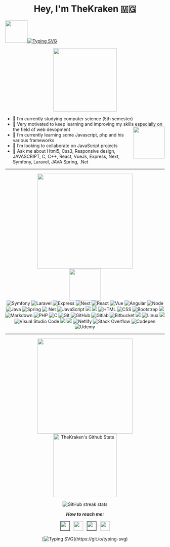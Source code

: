 <div align="center">
	<h1>Hey, I'm TheKraken 🇲🇬</h1>
</div>

<p>

<img src="./assets/pacman.svg" width="70">[![Typing SVG](https://readme-typing-svg.herokuapp.com?color=%23525252&size=12&center=true&lines=Computer+Science+Student;Web+developper;Always+learning+something+new)](https://git.io/typing-svg)
</p>

<div align="center"><img src="assets/about.svg" width="200px"></div>

- 🔭 I’m currently studying computer science (5th semester)
- 💪 Very motivated to keep learning and improving my skills especially on the field of web devopment
<span><img src="assets/img.jpeg" align="right" width="100"></span>
- 🌱 I’m currently learning some Javascript, php and his various frameworks
- 👯 I’m looking to collaborate on JavaScript projects
- 💬 Ask me about Html5, Css3, Responsive design, JAVASCRIPT, C, C++, React, VueJs, Express, Next, Symfony, Laravel, JAVA Spring, .Net 

---

<div align="center"><img src="assets/langs.svg" width="300px"></div>
<div align="center"> 
	<img src="assets/mignon.png" width="100"> <br>
    <img alt="Symfony" src="https://img.shields.io/badge/Symfony%20-0D1117.svg?style=flat&logo=symfony&logoColor=F7DF1E">
    <img alt="Laravel" src="https://img.shields.io/badge/Laravel%20-0D1117.svg?style=flat&logo=laravel&logoColor=F7DF1E">
    <img alt="Express" src="https://img.shields.io/badge/Express.js-0D1117.svg?style=flat&logo=express&logoColor=F7DF1E">
    <img alt="Next" src="https://img.shields.io/badge/Next.js-0D1117.svg?style=flat&logo=next.js&logoColor=F7DF1E">
    <img alt="React" src="https://img.shields.io/badge/React-0D1117.svg?style=flat&logo=react&logoColor=F7DF1E">
    <img alt="Vue" src="https://img.shields.io/badge/Vue.js-0D1117.svg?style=flat&logo=vue.js&logoColor=F7DF1E">
    <img alt="Angular" src="https://img.shields.io/badge/Angular-0D1117.svg?style=flat&logo=angular&logoColor=F7DF1E">
    <img alt="Node" src="https://img.shields.io/badge/Node.js-0D1117.svg?style=flat&logo=node.js&logoColor=F7DF1E">
    <img alt="Java" src="https://img.shields.io/badge/Java-0D1117.svg?style=flat&logo=java&logoColor=F7DF1E">
    <img alt="Spring" src="https://img.shields.io/badge/Spring-0D1117.svg?style=flat&logo=spring&logoColor=F7DF1E">
    <img alt=".Net" src="https://img.shields.io/badge/.NET-0D1117.svg?style=flat&logo=.net&logoColor=F7DF1E">
	<img alt="JavaScript" src="https://img.shields.io/badge/JavaScript%20-0D1117.svg?style=flat&logo=javascript&logoColor=F7DF1E"> 
    <img src="https://img.shields.io/badge/jQuery-0D1117?style=flat&logo=jquery&logoColor=F7DF1E" /> 
    <img src="https://img.shields.io/badge/Vue.js-0D1117?style=flat&logo=vue.js&logoColor=F7DF1E" />  
    <img alt="HTML" src="https://img.shields.io/badge/HTML5%20-0D1117.svg?style=flat&logo=html5&logoColor=F7DF1E"> 
    <img alt="CSS" src="https://img.shields.io/badge/CSS3%20-0D1117.svg?style=flat&logo=css3&logoColor=F7DF1E">
	<img alt="Bootstrap" src="https://img.shields.io/badge/Bootstrap-0D1117.svg?style=flat&logo=bootstrap&logoColor=F7DF1E"/> 
	<img src="https://img.shields.io/badge/Tailwind-0D1117.svg?style=flat&logo=tailwind-css&logoColor=F7DF1E"> 
	<img alt="Markdown" src="https://img.shields.io/badge/Markdown-0D1117?style=flate&logo=markdown&logoColor=F7DF1E"> 
    <img alt="PHP" src="https://img.shields.io/badge/PHP-0D1117.svg?style=flat&logo=php&logoColor=F7DF1E"/> 
    <img alt="C" src="https://img.shields.io/badge/C%20-0D1117.svg?style=flat&logo=c&logoColor=F7DF1E"> 
	<img alt="Git" src="https://img.shields.io/badge/Git%20-0D1117.svg?style=flat&logo=git&logoColor=F7DF1E"> 
	<img alt="GitHub" src="https://img.shields.io/badge/GitHub%20-0D1117.svg?style=flat&logo=github&logoColor=F7DF1E"> 
    <img  alt="Gitlab"  src="https://img.shields.io/badge/GitLab-0D1117.svg?style=flat&logo=gitlab&logoColor=F7DF1E"/>
 	<img  alt="Bitbucket"  src="https://img.shields.io/badge/Bitbucket-0D1117.svg?style=flat&logo=bitbucket&logoColor=F7DF1E"/>
	<img src="https://img.shields.io/badge/Bash%20-0D1117.svg?style=flat&logo=gnu-bash&logoColor=F7DF1E">  
	<img alt="Linux" src="https://img.shields.io/badge/Linux-0D1117?style=flat&logo=linux&logoColor=F7DF1E"> 
	<img src="https://img.shields.io/badge/Sublime%20Text-0D1117.svg?style=flat&logo=sublime-text&logoColor=F7DF1E" />
	<img alt="Visual Studio Code" src="https://img.shields.io/badge/Visual%20Studio%20Code-0D1117.svg?style=flat&logo=visual-studio-code&logoColor=F7DF1E">
	<img src="https://img.shields.io/badge/Trello%20-0D1117.svg?style=flat&logo=trello&logoColor=F7DF1E">
	<img src="https://img.shields.io/badge/Strapi%20-0D1117.svg?style=flat&logo=strapi&logoColor=F7DF1E">
	<img  alt="Netlify"  src="https://img.shields.io/badge/Netlify-0D1117.svg?style=flat&logo=netlify&logoColor=F7DF1E"/>
	<img  alt="Stack Overflow"  src="https://img.shields.io/badge/-Stack overflow-0D1117?style=flat&logo=stack-overflow&logoColor=F7DF1E"/> 
	<img  alt="Codepen"  src="https://img.shields.io/badge/Codepen-0D1117?style=flat&logo=codepen&logoColor=F7DF1E"/> 
	<img  alt="Udemy"  src="https://img.shields.io/badge/Udemy-0D1117?style=flat&logo=Udemy&logoColor=F7DF1E"/>
</div>

---

<div align="center"><img src="assets/anal.svg" width="300px"></div>
<div align="center">
    <a href="#"><img alt="TheKraken's Github Stats" src="https://github-readme-stats.vercel.app/api?username=TheKraken9&show_icons=true&include_all_commits=true&count_private=true&theme=react&hide_border=true&bg_color=0D1117&title_color=F7DF1E&icon_color=F7DF1E" height="200"/></a>
 </div>
 <div align="center">

![GitHub streak stats](https://github-readme-streak-stats.herokuapp.com/?user=TheKraken9&theme=dark&ring=F7DF1E&fire=F7DF1E&currStreakLabel=ffff33&sideLabels=F7DF1E)  
</div>

<div align="center">

***How to reach me:***
</div>
<div align="center">
	<a href=""><img src="https://cdn.jsdelivr.net/npm/simple-icons@5.23.0/icons/instagram.svg" width="30" height="30"></a> &nbsp; 
	<a href="https://www.facebook.com/fenitra.andrianambinina.9"><img src="https://cdn.jsdelivr.net/npm/simple-icons@5.23.0/icons/facebook.svg" width="30" height="30"></a> &nbsp; 
	<a href=""><img src="https://cdn.jsdelivr.net/npm/simple-icons@5.23.0/icons/linkedin.svg" width="30" height="30"></a> &nbsp;
	<a href="mailto:andrianambininafenitra@gmail.com"><img src="https://cdn.jsdelivr.net/npm/simple-icons@5.23.0/icons/gmail.svg" width="30" height="30"></a>

[![Typing SVG](https://readme-typing-svg.herokuapp.com?color=%23525252&size=12&center=true&vCenter=true&multiline=true&lines=Glad+to+know+you'+ve+reached+my+github+profile.;See+you+!)](https://git.io/typing-svg)
</div>

